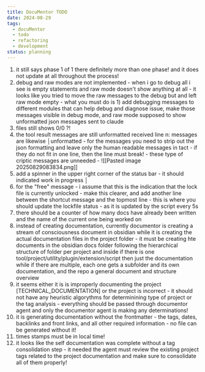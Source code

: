 ```yaml
---
title: DocuMentor TODO
date: 2024-08-29
tags:
  - docuMentor
  - todo
  - refactoring
  - development
status: planning
---
```

1. it still says phase 1 of 1 there definitely more than one phase!  and it does not update at all throughout the process!
2. debug and raw modes are not implemented -  when i go to debug all i see is empty statements and raw mode doesn't show anything at all - it looks like you tried to move the raw messages to the debug but and left raw mode empty - what you must do is 1) add debugging messages to different modules that can help debug and diagnose issue, make those messages visible in debug mode, and raw   mode supposed to show unformatted json messages sent to claude 
3. files still shows 0/0 ?! 
4. the tool result messages are still unformatted received line n: messages are likewise             │unformatted  - for the messages you need to strip out the json formatting and leave only the human readable messages in tact - if they do not fit in one line, then the line must break! - these type of criptic messages are unneeded - ![[Pasted image 20250829083834.png]]
 5. add a spinner in the upper right corner of the status bar - it should indicated work in progress  │
 6. for the "free" message - i assume that this is the indication that the lock file is currently unlocked - make this clearer, and add another line between the shortcut message and the topmost line - this is where you should update the lockfile status - as it is updated by the script every 5s 
 7. there should be a counter of how many docs have already been written and the name of the current  one being worked on 
 8. instead of creating documentation, currently documentor is creating a stream of consciousness document in obsidian while it is creating the actual documentation files in the project folder - it must be creating hte documents in the obsidian docs folder following the hierarchical structure of folder per project and inside if there is one tool/project/utility/plugin/extension/script then just the documentation while if there are multiple, each one gets a subfolder and its own documentation, and the repo a general document and structure overview 
 9. it seems either it is is improperly documenting the project  [TECHNICAL_DOCUMENTATION] or the project is incorrect - it should not have any heuristic algorythms for determinining type of project or the tag analysis - everything should be passed through documentor agent and only the documentor agent is making any determinations! 
 10. it is generating documentation without the frontmatter - the tags, dates, backlinks and front links,  and all other required information - no file can be generated without it! 
 11. times stamps must be in local time! 
 12. it looks like the self documentation was complete without a tag consolidation step - it needed the agent must review the existing project tags related to the project documentation and make sure to consolidate all of them properly!